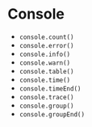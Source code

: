 # Console

- `console.count()`
- `console.error()`
- `console.info()`
- `console.warn()`
- `console.table()`
- `console.time()`
- `console.timeEnd()`
- `console.trace()`
- `console.group()`
- `console.groupEnd()`